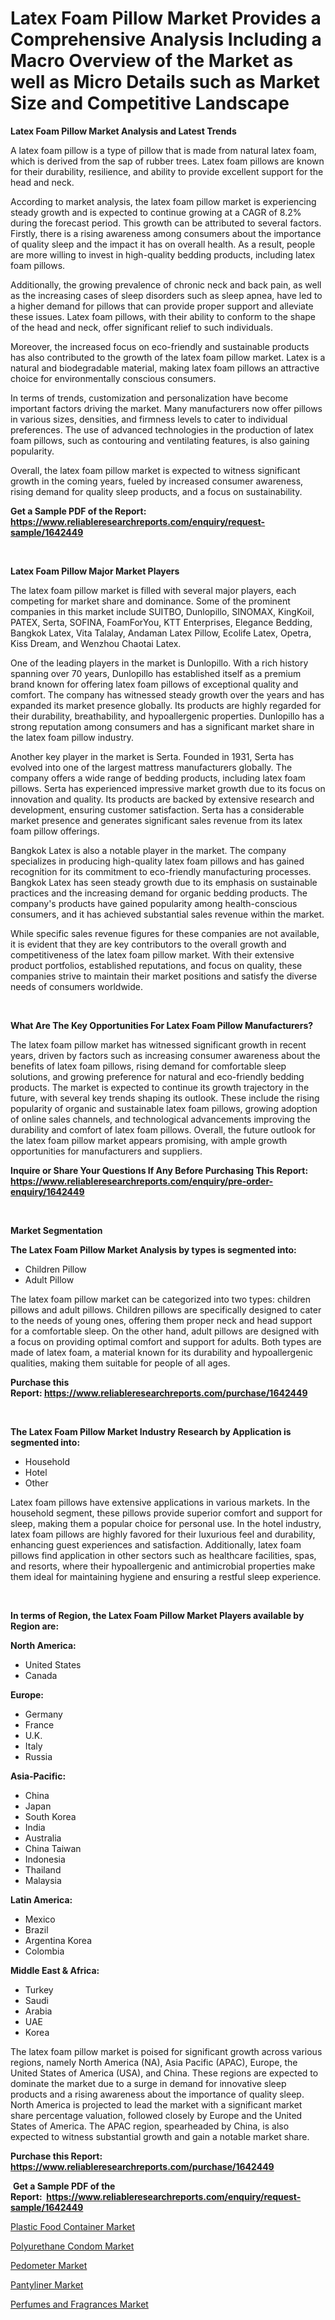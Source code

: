 <p><h1>Latex Foam Pillow Market Provides a Comprehensive Analysis Including a Macro Overview of the Market as well as Micro Details such as Market Size and Competitive Landscape</h1></p><p><strong>Latex Foam Pillow Market Analysis and Latest Trends</strong></p>
<p><p>A latex foam pillow is a type of pillow that is made from natural latex foam, which is derived from the sap of rubber trees. Latex foam pillows are known for their durability, resilience, and ability to provide excellent support for the head and neck.</p><p>According to market analysis, the latex foam pillow market is experiencing steady growth and is expected to continue growing at a CAGR of 8.2% during the forecast period. This growth can be attributed to several factors. Firstly, there is a rising awareness among consumers about the importance of quality sleep and the impact it has on overall health. As a result, people are more willing to invest in high-quality bedding products, including latex foam pillows.</p><p>Additionally, the growing prevalence of chronic neck and back pain, as well as the increasing cases of sleep disorders such as sleep apnea, have led to a higher demand for pillows that can provide proper support and alleviate these issues. Latex foam pillows, with their ability to conform to the shape of the head and neck, offer significant relief to such individuals.</p><p>Moreover, the increased focus on eco-friendly and sustainable products has also contributed to the growth of the latex foam pillow market. Latex is a natural and biodegradable material, making latex foam pillows an attractive choice for environmentally conscious consumers.</p><p>In terms of trends, customization and personalization have become important factors driving the market. Many manufacturers now offer pillows in various sizes, densities, and firmness levels to cater to individual preferences. The use of advanced technologies in the production of latex foam pillows, such as contouring and ventilating features, is also gaining popularity.</p><p>Overall, the latex foam pillow market is expected to witness significant growth in the coming years, fueled by increased consumer awareness, rising demand for quality sleep products, and a focus on sustainability.</p></p>
<p><strong>Get a Sample PDF of the Report:&nbsp; <a href="https://www.reliableresearchreports.com/enquiry/request-sample/1642449">https://www.reliableresearchreports.com/enquiry/request-sample/1642449</a></strong></p>
<p>&nbsp;</p>
<p><strong>Latex Foam Pillow Major Market Players</strong></p>
<p><p>The latex foam pillow market is filled with several major players, each competing for market share and dominance. Some of the prominent companies in this market include SUITBO, Dunlopillo, SINOMAX, KingKoil, PATEX, Serta, SOFINA, FoamForYou, KTT Enterprises, Elegance Bedding, Bangkok Latex, Vita Talalay, Andaman Latex Pillow, Ecolife Latex, Opetra, Kiss Dream, and Wenzhou Chaotai Latex.</p><p>One of the leading players in the market is Dunlopillo. With a rich history spanning over 70 years, Dunlopillo has established itself as a premium brand known for offering latex foam pillows of exceptional quality and comfort. The company has witnessed steady growth over the years and has expanded its market presence globally. Its products are highly regarded for their durability, breathability, and hypoallergenic properties. Dunlopillo has a strong reputation among consumers and has a significant market share in the latex foam pillow industry.</p><p>Another key player in the market is Serta. Founded in 1931, Serta has evolved into one of the largest mattress manufacturers globally. The company offers a wide range of bedding products, including latex foam pillows. Serta has experienced impressive market growth due to its focus on innovation and quality. Its products are backed by extensive research and development, ensuring customer satisfaction. Serta has a considerable market presence and generates significant sales revenue from its latex foam pillow offerings.</p><p>Bangkok Latex is also a notable player in the market. The company specializes in producing high-quality latex foam pillows and has gained recognition for its commitment to eco-friendly manufacturing processes. Bangkok Latex has seen steady growth due to its emphasis on sustainable practices and the increasing demand for organic bedding products. The company's products have gained popularity among health-conscious consumers, and it has achieved substantial sales revenue within the market.</p><p>While specific sales revenue figures for these companies are not available, it is evident that they are key contributors to the overall growth and competitiveness of the latex foam pillow market. With their extensive product portfolios, established reputations, and focus on quality, these companies strive to maintain their market positions and satisfy the diverse needs of consumers worldwide.</p></p>
<p>&nbsp;</p>
<p><strong>What Are The Key Opportunities For Latex Foam Pillow Manufacturers?</strong></p>
<p><p>The latex foam pillow market has witnessed significant growth in recent years, driven by factors such as increasing consumer awareness about the benefits of latex foam pillows, rising demand for comfortable sleep solutions, and growing preference for natural and eco-friendly bedding products. The market is expected to continue its growth trajectory in the future, with several key trends shaping its outlook. These include the rising popularity of organic and sustainable latex foam pillows, growing adoption of online sales channels, and technological advancements improving the durability and comfort of latex foam pillows. Overall, the future outlook for the latex foam pillow market appears promising, with ample growth opportunities for manufacturers and suppliers.</p></p>
<p><strong>Inquire or Share Your Questions If Any Before Purchasing This Report: <a href="https://www.reliableresearchreports.com/enquiry/pre-order-enquiry/1642449">https://www.reliableresearchreports.com/enquiry/pre-order-enquiry/1642449</a></strong></p>
<p>&nbsp;</p>
<p><strong>Market Segmentation</strong></p>
<p><strong>The Latex Foam Pillow Market Analysis by types is segmented into:</strong></p>
<p><ul><li>Children Pillow</li><li>Adult Pillow</li></ul></p>
<p><p>The latex foam pillow market can be categorized into two types: children pillows and adult pillows. Children pillows are specifically designed to cater to the needs of young ones, offering them proper neck and head support for a comfortable sleep. On the other hand, adult pillows are designed with a focus on providing optimal comfort and support for adults. Both types are made of latex foam, a material known for its durability and hypoallergenic qualities, making them suitable for people of all ages.</p></p>
<p><strong>Purchase this Report:&nbsp;<a href="https://www.reliableresearchreports.com/purchase/1642449">https://www.reliableresearchreports.com/purchase/1642449</a></strong></p>
<p>&nbsp;</p>
<p><strong>The Latex Foam Pillow Market Industry Research by Application is segmented into:</strong></p>
<p><ul><li>Household</li><li>Hotel</li><li>Other</li></ul></p>
<p><p>Latex foam pillows have extensive applications in various markets. In the household segment, these pillows provide superior comfort and support for sleep, making them a popular choice for personal use. In the hotel industry, latex foam pillows are highly favored for their luxurious feel and durability, enhancing guest experiences and satisfaction. Additionally, latex foam pillows find application in other sectors such as healthcare facilities, spas, and resorts, where their hypoallergenic and antimicrobial properties make them ideal for maintaining hygiene and ensuring a restful sleep experience.</p></p>
<p>&nbsp;</p>
<p><strong>In terms of Region, the Latex Foam Pillow Market Players available by Region are:</strong></p>
<p>
    <p> <strong> North America: </strong>
        <ul>
            <li>United States</li>
            <li>Canada</li>
        </ul>
        </p> 
    <p> <strong> Europe: </strong>
        <ul>
            <li>Germany</li>
            <li>France</li>
            <li>U.K.</li>
            <li>Italy</li>
            <li>Russia</li>
        </ul>
        </p> 
    <p> <strong> Asia-Pacific: </strong>
        <ul>
            <li>China</li>
            <li>Japan</li>
            <li>South Korea</li>
            <li>India</li>
            <li>Australia</li>
            <li>China Taiwan</li>
            <li>Indonesia</li>
            <li>Thailand</li>
            <li>Malaysia</li>
        </ul>
        </p> 
    <p> <strong> Latin America: </strong>
        <ul>
            <li>Mexico</li>
            <li>Brazil</li>
            <li>Argentina Korea</li>
            <li>Colombia</li>
        </ul>
        </p> 
    <p> <strong> Middle East & Africa: </strong>
        <ul>
            <li>Turkey</li>
            <li>Saudi</li>
            <li>Arabia</li>
            <li>UAE</li>
            <li>Korea</li>
        </ul>
    </p>
    </p>
<p><p>The latex foam pillow market is poised for significant growth across various regions, namely North America (NA), Asia Pacific (APAC), Europe, the United States of America (USA), and China. These regions are expected to dominate the market due to a surge in demand for innovative sleep products and a rising awareness about the importance of quality sleep. North America is projected to lead the market with a significant market share percentage valuation, followed closely by Europe and the United States of America. The APAC region, spearheaded by China, is also expected to witness substantial growth and gain a notable market share.</p></p>
<p><strong>Purchase this Report: <a href="https://www.reliableresearchreports.com/purchase/1642449">https://www.reliableresearchreports.com/purchase/1642449</a></strong></p>
<p>&nbsp;<strong>Get a Sample PDF of the Report:&nbsp;&nbsp;<a href="https://www.reliableresearchreports.com/enquiry/request-sample/1642449">https://www.reliableresearchreports.com/enquiry/request-sample/1642449</a></strong></p>
<p><strong></strong></p>
<p><p><a href="https://github.com/pizolina/Market-Research-Report-List-2/blob/main/plastic-food-container-market.md">Plastic Food Container Market</a></p><p><a href="https://github.com/sofayahoo2023/Market-Research-Report-List-2/blob/main/polyurethane-condom-market.md">Polyurethane Condom Market</a></p><p><a href="https://github.com/mabutironaldo/Market-Research-Report-List-2/blob/main/pedometer-market.md">Pedometer Market</a></p><p><a href="https://github.com/castoriffic/Market-Research-Report-List-2/blob/main/pantyliner-market.md">Pantyliner Market</a></p><p><a href="https://github.com/lbird53714/Market-Research-Report-List-2/blob/main/perfumes-and-fragrances-market.md">Perfumes and Fragrances Market</a></p></p>